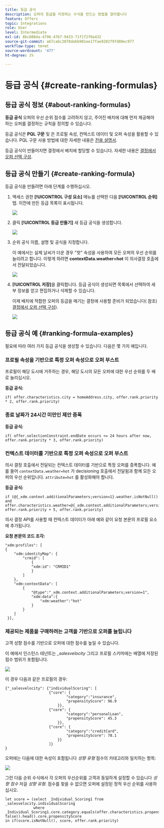 ```yaml
---
title: 등급 공식
description: 오퍼의 등급을 지정하는 수식을 만드는 방법을 알아봅니다
feature: Offers
topic: Integrations
role: User
level: Intermediate
exl-id: 8bc808da-4796-4767-9433-71f1f2f0a432
source-git-commit: a67cabc2078debb981ee17fae9202f9fd80ec977
workflow-type: tm+mt
source-wordcount: '477'
ht-degree: 1%

---
```


# 등급 공식 {#create-ranking-formulas}

## 등급 공식 정보 {#about-ranking-formulas}

**등급 공식** 오퍼의 우선 순위 점수를 고려하지 않고, 주어진 배치에 대해 먼저 제공해야 하는 오퍼를 결정하는 규칙을 정의할 수 있습니다.

등급 공식은 **PQL 구문** 및 은 프로필 속성, 컨텍스트 데이터 및 오퍼 속성을 활용할 수 있습니다. PQL 구문 사용 방법에 대한 자세한 내용은 [전용 설명서](https://experienceleague.adobe.com/docs/experience-platform/segmentation/pql/overview.html).

등급 공식이 만들어지면 결정에서 배치에 할당할 수 있습니다. 자세한 내용은 [결정에서 오퍼 선택 구성](../offer-activities/configure-offer-selection.md).

## 등급 공식 만들기 {#create-ranking-formula}

등급 공식을 만들려면 아래 단계를 수행하십시오.

1. 액세스 권한 **[!UICONTROL 구성 요소]** 메뉴를 선택한 다음 **[!UICONTROL 순위]** 탭. 이전에 만든 등급 목록이 표시됩니다.

   ![](../assets/rankings-list.png)

1. 클릭 **[!UICONTROL 등급 만들기]** 새 등급 공식을 생성합니다.

   ![](../assets/ranking-create-formula.png)

1. 순위 공식 이름, 설명 및 공식을 지정합니다.

   이 예에서는 실제 날씨가 더운 경우 &quot;핫&quot; 속성을 사용하여 모든 오퍼의 우선 순위를 늘리려고 합니다. 이렇게 하려면 **contextData.weather=hot** 이 의사결정 호출에서 전달되었습니다.

   ![](../assets/ranking-syntax.png)

1. **[!UICONTROL 저장]**&#x200B;을 클릭합니다. 등급 공식이 생성되면 목록에서 선택하여 세부 정보를 얻고 편집하거나 삭제할 수 있습니다.

   이제 배치에 적합한 오퍼의 등급을 매기는 결정에 사용할 준비가 되었습니다( 참조) [결정에서 오퍼 선택 구성](../offer-activities/configure-offer-selection.md)).

   ![](../assets/ranking-formula-created.png)

## 등급 공식 예 {#ranking-formula-examples}

필요에 따라 여러 가지 등급 공식을 생성할 수 있습니다. 다음은 몇 가지 예입니다.

<!--
Boost by offer ID

Boost the priority of an offer with the offer ID *xcore:personalized-offer:13d213cd4cb328ec* by 5.

**Ranking formula:**

```
if( offer._id = "xcore:personalized-offer:13d213cd4cb328ec", offer.rank.priority + 5, offer.rank.priority)
```

Change the offer priority based on a certain profile attribute

Set the offer priority to 30 for offer *xcore:personalized-offer:13d213cd4cb328ec* if the user lives in the city of Bondi.

**Ranking formula:**

```
if( offer._id = "xcore:personalized-offer:13d213cd4cb328ec" and homeAddress.city.equals("Bondi", false), 30, offer.rank.priority)
```

Boost multiple offers by offer ID based on the presence of a profile's segment membership

Boost the priority of offers based on whether the user is a member of a priority segment, which is configured as an attribute in the offer.

**Ranking formula:**

```
if( segmentMembership.get("ups").get(offer.characteristics.prioritySegmentId).status in (["realized","existing"]), offer.rank.priority + 10, offer.rank.priority)
```
-->

### 프로필 속성을 기반으로 특정 오퍼 속성으로 오퍼 부스트

프로필이 해당 도시에 거주하는 경우, 해당 도시의 모든 오퍼에 대한 우선 순위를 두 배로 늘리십시오.

**등급 공식:**

```
if( offer.characteristics.city = homeAddress.city, offer.rank.priority * 2, offer.rank.priority)
```

### 종료 날짜가 24시간 미만인 제안 증폭

**등급 공식:**

```
if( offer.selectionConstraint.endDate occurs <= 24 hours after now, offer.rank.priority * 3, offer.rank.priority)
```

### 컨텍스트 데이터를 기반으로 특정 오퍼 속성으로 오퍼 부스트

의사 결정 호출에서 전달되는 컨텍스트 데이터를 기반으로 특정 오퍼를 증폭합니다. 예를 들어 `contextData.weather=hot` 가 decisioning 호출에서 전달됨과 함께 모든 오퍼의 우선 순위입니다. `attribute=hot` 를 활성화해야 합니다.

**등급 공식:**

```
if (@{_xdm.context.additionalParameters;version=1}.weather.isNotNull()
and offer.characteristics.weather=@{_xdm.context.additionalParameters;version=1}.weather, offer.rank.priority + 5, offer.rank.priority)
```

의사 결정 API를 사용할 때 컨텍스트 데이터가 아래 예와 같이 요청 본문의 프로필 요소에 추가됩니다.

**요청 본문의 코드 조각:**

```
"xdm:profiles": [
{
    "xdm:identityMap": {
        "crmid": [
            {
            "xdm:id": "CRMID1"
            }
        ]
    },
    "xdm:contextData": [
        {
            "@type":"_xdm.context.additionalParameters;version=1",
            "xdm:data":{
                "xdm:weather":"hot"
            }
        }
    ]
 }],
```

### 제공되는 제품을 구매하려는 고객을 기반으로 오퍼를 늘립니다

고객 성향 점수를 기반으로 오퍼에 대한 점수를 높일 수 있습니다.

이 예에서 인스턴스 테넌트는 *_salesvelocity* 그리고 프로필 스키마에는 배열에 저장된 점수 범위가 포함됩니다.

![](../assets/ranking-example-schema.png)

이 경우 다음과 같은 프로필의 경우:

```
{"_salesvelocity": {"individualScoring": [
                    {"core": {
                            "category":"insurance",
                            "propensityScore": 96.9
                        }},
                    {"core": {
                            "category":"personalLoan",
                            "propensityScore": 45.3
                        }},
                    {"core": {
                            "category":"creditCard",
                            "propensityScore": 78.1
                        }}
                    ]}
}
```

오퍼에는 다음에 대한 속성이 포함됩니다 *성향 유형* 점수의 카테고리와 일치하는 항목:

![](../assets/ranking-example-propensityType.png)

그런 다음 순위 수식에서 각 오퍼의 우선순위를 고객과 동일하게 설정할 수 있습니다 *성향 점수* 저걸 *성향 유형*. 점수를 찾을 수 없으면 오퍼에 설정된 정적 우선 순위를 사용하십시오.

```
let score = (select _Individual_Scoring1 from _salesvelocity.individualScoring
             where _Individual_Scoring1.core.category.equals(offer.characteristics.propensityType, false)).head().core.propensityScore
in if(score.isNotNull(), score, offer.rank.priority)
```
